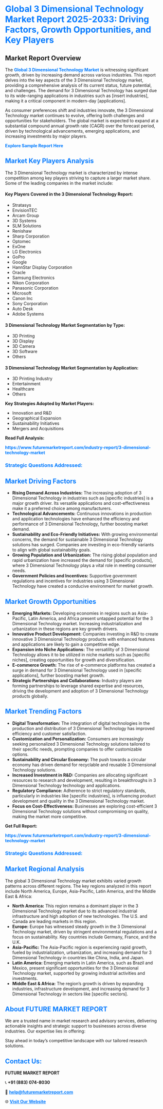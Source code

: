 <h1 style="color: #007BFF;">Global 3 Dimensional Technology Market Report 2025-2033: Driving Factors, Growth Opportunities, and Key Players</h1>

<section id="overview">
<h2>Market Report Overview</h2>
<p>The <a href="https://www.futuremarketreport.com/industry-report/3-dimensional-technology-market" style="color: #007BFF; text-decoration: none;"><strong>Global 3 Dimensional Technology Market</strong></a> is witnessing significant growth, driven by increasing demand across various industries. This report delves into the key aspects of the 3 Dimensional Technology market, providing a comprehensive analysis of its current status, future potential, and challenges. The demand for 3 Dimensional Technology has surged due to its wide-ranging applications in industries such as [insert industries], making it a critical component in modern-day [applications].</p>
<p>As consumer preferences shift and industries innovate, the 3 Dimensional Technology market continues to evolve, offering both challenges and opportunities for stakeholders. The global market is expected to expand at a substantial compound annual growth rate (CAGR) over the forecast period, driven by technological advancements, emerging applications, and increasing investments by major players.</p>
</section>

<section id="overview">
<p><a href="https://www.futuremarketreport.com/request-sample/reportId=116225" style="color: #007BFF; text-decoration: none;"><strong>Explore Sample Report Here</strong></a></p>
</section>

<section id="key-players">
<h2 style="color: #007BFF;">Market Key Players Analysis</h2>
<p>The 3 Dimensional Technology market is characterized by intense competition among key players striving to capture a larger market share. Some of the leading companies in the market include:</p>
<h4>Key Players Covered in the 3 Dimensional Technology Report:</h4>
<ul><li>Stratasys</li><li>EnvisionTEC</li><li>Arcam Group</li><li>3D Systems</li><li>SLM Solutions</li><li>Renishaw</li><li>Sharp Corporation</li><li>Optomec</li><li>ExOne</li><li>LG Electronics</li><li>GoPro</li><li>Google</li><li>HannStar Display Corporation</li><li>Oracle</li><li>Samsung Electronics</li><li>Nikon Corporation</li><li>Panasonic Corporation</li><li>Microsoft</li><li>Canon Inc</li><li>Sony Corporation</li><li>Auto Desk</li><li>Adobe Systems</li></ul>
<h4>3 Dimensional Technology Market Segmentation by Type:</h4>
<ul><li>3D Printing</li><li>3D Display</li><li>3D Camera</li><li>3D Software</li><li>Others</li></ul>

<h4>3 Dimensional Technology Market Segmentation by Application:</h4>
<ul><li>3D Printing Industry</li><li>Entertainment</li><li>Healthcare</li><li>Others</li></ul>
<p><strong>Key Strategies Adopted by Market Players:</strong></p>
<ul>
<li>Innovation and R&D</li>
<li>Geographical Expansion</li>
<li>Sustainability Initiatives</li>
<li>Mergers and Acquisitions</li>
</ul>
</section>

<section>
<p><strong>Read Full Analysis: </strong></p><a href="https://www.futuremarketreport.com/industry-report/3-dimensional-technology-market" style="color: #007BFF; text-decoration: none;"><strong>https://www.futuremarketreport.com/industry-report/3-dimensional-technology-market</strong></a>
<h3 style="color: #007BFF;">Strategic Questions Addressed:</h3>
</section>

<section id="driving-factors">
<h2 style="color: #007BFF;">Market Driving Factors</h2>
<ul>
<li><strong>Rising Demand Across Industries:</strong> The increasing adoption of 3 Dimensional Technology in industries such as [specific industries] is a major growth driver. Its versatile applications and cost-effectiveness make it a preferred choice among manufacturers.</li>
<li><strong>Technological Advancements:</strong> Continuous innovations in production and application technologies have enhanced the efficiency and performance of 3 Dimensional Technology, further boosting market demand.</li>
<li><strong>Sustainability and Eco-Friendly Initiatives:</strong> With growing environmental concerns, the demand for sustainable 3 Dimensional Technology solutions has surged. Companies are investing in eco-friendly variants to align with global sustainability goals.</li>
<li><strong>Growing Population and Urbanization:</strong> The rising global population and rapid urbanization have increased the demand for [specific products], where 3 Dimensional Technology plays a vital role in meeting consumer needs.</li>
<li><strong>Government Policies and Incentives:</strong> Supportive government regulations and incentives for industries using 3 Dimensional Technology have created a conducive environment for market growth.</li>
</ul>
</section>

<section id="growth-opportunities">
<h2 style="color: #007BFF;">Market Growth Opportunities</h2>
<ul>
<li><strong>Emerging Markets:</strong> Developing economies in regions such as Asia-Pacific, Latin America, and Africa present untapped potential for the 3 Dimensional Technology market. Increasing industrialization and urbanization in these regions are key growth drivers.</li>
<li><strong>Innovative Product Development:</strong> Companies investing in R&D to create innovative 3 Dimensional Technology products with enhanced features and applications are likely to gain a competitive edge.</li>
<li><strong>Expansion into Niche Applications:</strong> The versatility of 3 Dimensional Technology allows it to be utilized in niche markets such as [specific niches], creating opportunities for growth and diversification.</li>
<li><strong>E-commerce Growth:</strong> The rise of e-commerce platforms has created a surge in demand for 3 Dimensional Technology used in [specific applications], further boosting market growth.</li>
<li><strong>Strategic Partnerships and Collaborations:</strong> Industry players are forming partnerships to leverage shared expertise and resources, driving the development and adoption of 3 Dimensional Technology products globally.</li>
</ul>
</section>

<section id="trending-factors">
<h2 style="color: #007BFF;">Market Trending Factors</h2>
<ul>
<li><strong>Digital Transformation:</strong> The integration of digital technologies in the production and distribution of 3 Dimensional Technology has improved efficiency and customer satisfaction.</li>
<li><strong>Customization and Personalization:</strong> Consumers are increasingly seeking personalized 3 Dimensional Technology solutions tailored to their specific needs, prompting companies to offer customizable options.</li>
<li><strong>Sustainability and Circular Economy:</strong> The push towards a circular economy has driven demand for recyclable and reusable 3 Dimensional Technology solutions.</li>
<li><strong>Increased Investment in R&D:</strong> Companies are allocating significant resources to research and development, resulting in breakthroughs in 3 Dimensional Technology technology and applications.</li>
<li><strong>Regulatory Compliance:</strong> Adherence to strict regulatory standards, particularly in industries like [specific industries], is influencing product development and quality in the 3 Dimensional Technology market.</li>
<li><strong>Focus on Cost-Effectiveness:</strong> Businesses are exploring cost-efficient 3 Dimensional Technology solutions without compromising on quality, making the market more competitive.</li>
</ul>
</section>

<section>
<p><strong>Get Full Report: </strong></p><a href="https://www.futuremarketreport.com/industry-report/3-dimensional-technology-market" style="color: #007BFF; text-decoration: none;"><strong>https://www.futuremarketreport.com/industry-report/3-dimensional-technology-market</strong></a>
<h3 style="color: #007BFF;">Strategic Questions Addressed:</h3>
</section>


<section id="regional-analysis">
<h2 style="color: #007BFF;">Market Regional Analysis</h2>
<p>The global 3 Dimensional Technology market exhibits varied growth patterns across different regions. The key regions analyzed in this report include North America, Europe, Asia-Pacific, Latin America, and the Middle East & Africa:</p>
<ul>
<li><strong>North America:</strong> This region remains a dominant player in the 3 Dimensional Technology market due to its advanced industrial infrastructure and high adoption of new technologies. The U.S. and Canada are leading markets in this region.</li>
<li><strong>Europe:</strong> Europe has witnessed steady growth in the 3 Dimensional Technology market, driven by stringent environmental regulations and a focus on sustainability. Key countries include Germany, France, and the U.K.</li>
<li><strong>Asia-Pacific:</strong> The Asia-Pacific region is experiencing rapid growth, fueled by industrialization, urbanization, and increasing demand for 3 Dimensional Technology in countries like China, India, and Japan.</li>
<li><strong>Latin America:</strong> Emerging markets in Latin America, such as Brazil and Mexico, present significant opportunities for the 3 Dimensional Technology market, supported by growing industrial activities and investments.</li>
<li><strong>Middle East & Africa:</strong> The region’s growth is driven by expanding industries, infrastructure development, and increasing demand for 3 Dimensional Technology in sectors like [specific sectors].</li>
</ul>
</section>

<footer>
<h2 style="color: #007BFF;">About FUTURE MARKET REPORT</h2>
<p>We are a trusted name in market research and advisory services, delivering actionable insights and strategic support to businesses across diverse industries. Our expertise lies in offering:</p>

<p>Stay ahead in today’s competitive landscape with our tailored research solutions.</p>

<h2 style="color: #007BFF;">Contact Us:</h2>
<p><strong>FUTURE MARKET REPORT</strong></p>
<p>📞 <strong>+91 (883) 074-8030</strong></p>
<p>📧 <strong><a href="mailto:help@futuremarketreport.com" style="color: #007BFF;">help@futuremarketreport.com</a></strong></p>
<p>🌐 <strong><a href="https://www.futuremarketreport.com/" style="color: #007BFF;">Visit Our Website</a></strong></p>
</footer>